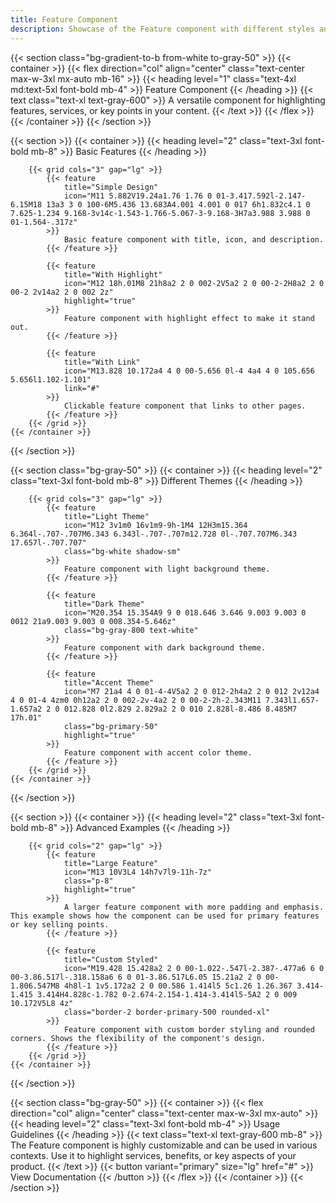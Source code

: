 ```yaml
---
title: Feature Component
description: Showcase of the Feature component with different styles and themes
---
```


{{< section class="bg-gradient-to-b from-white to-gray-50" >}}
    {{< container >}}
        {{< flex direction="col" align="center" class="text-center max-w-3xl mx-auto mb-16" >}}
            {{< heading level="1" class="text-4xl md:text-5xl font-bold mb-4" >}}
                Feature Component
            {{< /heading >}}
            {{< text class="text-xl text-gray-600" >}}
                A versatile component for highlighting features, services, or key points in your content.
            {{< /text >}}
        {{< /flex >}}
    {{< /container >}}
{{< /section >}}

{{< section >}}
    {{< container >}}
        {{< heading level="2" class="text-3xl font-bold mb-8" >}}
            Basic Features
        {{< /heading >}}
        
        {{< grid cols="3" gap="lg" >}}
            {{< feature 
                title="Simple Design" 
                icon="M11 5.882V19.24a1.76 1.76 0 01-3.417.592l-2.147-6.15M18 13a3 3 0 100-6M5.436 13.683A4.001 4.001 0 017 6h1.832c4.1 0 7.625-1.234 9.168-3v14c-1.543-1.766-5.067-3-9.168-3H7a3.988 3.988 0 01-1.564-.317z"
            >}}
                Basic feature component with title, icon, and description.
            {{< /feature >}}

            {{< feature 
                title="With Highlight" 
                icon="M12 18h.01M8 21h8a2 2 0 002-2V5a2 2 0 00-2-2H8a2 2 0 00-2 2v14a2 2 0 002 2z"
                highlight="true"
            >}}
                Feature component with highlight effect to make it stand out.
            {{< /feature >}}

            {{< feature 
                title="With Link" 
                icon="M13.828 10.172a4 4 0 00-5.656 0l-4 4a4 4 0 105.656 5.656l1.102-1.101"
                link="#"
            >}}
                Clickable feature component that links to other pages.
            {{< /feature >}}
        {{< /grid >}}
    {{< /container >}}
{{< /section >}}

{{< section class="bg-gray-50" >}}
    {{< container >}}
        {{< heading level="2" class="text-3xl font-bold mb-8" >}}
            Different Themes
        {{< /heading >}}
        
        {{< grid cols="3" gap="lg" >}}
            {{< feature 
                title="Light Theme" 
                icon="M12 3v1m0 16v1m9-9h-1M4 12H3m15.364 6.364l-.707-.707M6.343 6.343l-.707-.707m12.728 0l-.707.707M6.343 17.657l-.707.707"
                class="bg-white shadow-sm"
            >}}
                Feature component with light background theme.
            {{< /feature >}}

            {{< feature 
                title="Dark Theme" 
                icon="M20.354 15.354A9 9 0 018.646 3.646 9.003 9.003 0 0012 21a9.003 9.003 0 008.354-5.646z"
                class="bg-gray-800 text-white"
            >}}
                Feature component with dark background theme.
            {{< /feature >}}

            {{< feature 
                title="Accent Theme" 
                icon="M7 21a4 4 0 01-4-4V5a2 2 0 012-2h4a2 2 0 012 2v12a4 4 0 01-4 4zm0 0h12a2 2 0 002-2v-4a2 2 0 00-2-2h-2.343M11 7.343l1.657-1.657a2 2 0 012.828 0l2.829 2.829a2 2 0 010 2.828l-8.486 8.485M7 17h.01"
                class="bg-primary-50"
                highlight="true"
            >}}
                Feature component with accent color theme.
            {{< /feature >}}
        {{< /grid >}}
    {{< /container >}}
{{< /section >}}

{{< section >}}
    {{< container >}}
        {{< heading level="2" class="text-3xl font-bold mb-8" >}}
            Advanced Examples
        {{< /heading >}}
        
        {{< grid cols="2" gap="lg" >}}
            {{< feature 
                title="Large Feature" 
                icon="M13 10V3L4 14h7v7l9-11h-7z"
                class="p-8"
                highlight="true"
            >}}
                A larger feature component with more padding and emphasis. This example shows how the component can be used for primary features or key selling points.
            {{< /feature >}}

            {{< feature 
                title="Custom Styled" 
                icon="M19.428 15.428a2 2 0 00-1.022-.547l-2.387-.477a6 6 0 00-3.86.517l-.318.158a6 6 0 01-3.86.517L6.05 15.21a2 2 0 00-1.806.547M8 4h8l-1 1v5.172a2 2 0 00.586 1.414l5 5c1.26 1.26.367 3.414-1.415 3.414H4.828c-1.782 0-2.674-2.154-1.414-3.414l5-5A2 2 0 009 10.172V5L8 4z"
                class="border-2 border-primary-500 rounded-xl"
            >}}
                Feature component with custom border styling and rounded corners. Shows the flexibility of the component's design.
            {{< /feature >}}
        {{< /grid >}}
    {{< /container >}}
{{< /section >}}

{{< section class="bg-gray-50" >}}
    {{< container >}}
        {{< flex direction="col" align="center" class="text-center max-w-3xl mx-auto" >}}
            {{< heading level="2" class="text-3xl font-bold mb-4" >}}
                Usage Guidelines
            {{< /heading >}}
            {{< text class="text-xl text-gray-600 mb-8" >}}
                The Feature component is highly customizable and can be used in various contexts. Use it to highlight services, benefits, or key aspects of your product.
            {{< /text >}}
            {{< button variant="primary" size="lg" href="#" >}}
                View Documentation
            {{< /button >}}
        {{< /flex >}}
    {{< /container >}}
{{< /section >}} 